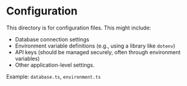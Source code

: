 # Configuration

This directory is for configuration files. This might include:
- Database connection settings
- Environment variable definitions (e.g., using a library like `dotenv`)
- API keys (should be managed securely, often through environment variables)
- Other application-level settings.

Example: `database.ts`, `environment.ts`
